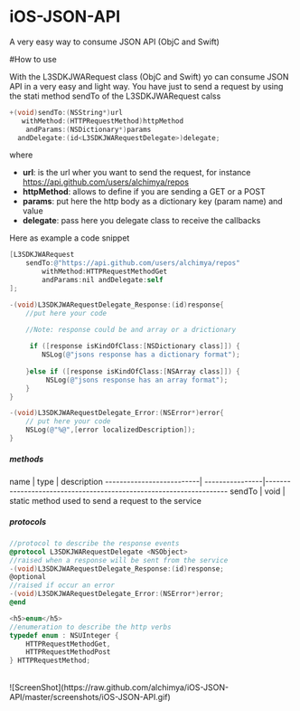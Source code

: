 # iOS-JSON-API
A very easy way to consume JSON API (ObjC and Swift)

#How to use

With the L3SDKJWARequest class (ObjC and Swift) yo can consume JSON API in a very easy and light way.
You have just to send a request by using the stati method sendTo of the L3SDKJWARequest calss
<br/>
```objectivec
+(void)sendTo:(NSString*)url
   withMethod:(HTTPRequestMethod)httpMethod
    andParams:(NSDictionary*)params
  andDelegate:(id<L3SDKJWARequestDelegate>)delegate;
```
where
 - <b>url</b>: is the url wher you want to send the request, for instance https://api.github.com/users/alchimya/repos
 - <b>httpMethod</b>: allows to define if you are sending a GET or a POST
 - <b>params</b>: put here the http body as a dictionary key (param name) and value
 - <b>delegate</b>: pass here you delegate class to receive the callbacks


Here as example a code snippet

```objectivec
[L3SDKJWARequest 
	sendTo:@"https://api.github.com/users/alchimya/repos"
        withMethod:HTTPRequestMethodGet
        andParams:nil andDelegate:self
];

-(void)L3SDKJWARequestDelegate_Response:(id)response{
	//put here your code
	
	//Note: response could be and array or a drictionary

	 if ([response isKindOfClass:[NSDictionary class]]) {
        NSLog(@"jsons response has a dictionary format");
        
    }else if ([response isKindOfClass:[NSArray class]]) {
    	 NSLog(@"jsons response has an array format");
    }
}

-(void)L3SDKJWARequestDelegate_Error:(NSError*)error{
	// put here your code
    NSLog(@"%@",[error localizedDescription]);
}

```

<h5>methods</h5>
  name                    |     type        |   description    
--------------------------| ----------------|-------------------------------------------------------------------
sendTo        			  | void            | static method used to send a request to the service



<h5>protocols</h5>

```objectivec
//protocol to describe the response events
@protocol L3SDKJWARequestDelegate <NSObject>
//raised when a response will be sent from the service
-(void)L3SDKJWARequestDelegate_Response:(id)response;
@optional
//raised if occur an error
-(void)L3SDKJWARequestDelegate_Error:(NSError*)error;
@end
```

```objectivec
<h5>enum</h5>
//enumeration to describe the http verbs
typedef enum : NSUInteger {
    HTTPRequestMethodGet,
    HTTPRequestMethodPost
} HTTPRequestMethod;

```
<br/>
![ScreenShot](https://raw.github.com/alchimya/iOS-JSON-API/master/screenshots/iOS-JSON-API.gif)
